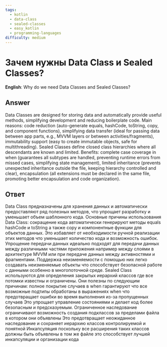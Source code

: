 ```yaml
---
tags:
  - kotlin
  - data-class
  - sealed-classes
  - easy_kotlin
  - programming-languages
difficulty: medium
---
```


# Зачем нужны Data Class и Sealed Classes?

**English**: Why do we need Data Classes and Sealed Classes?

## Answer

Data Classes are designed for storing data and automatically provide useful methods, simplifying development and reducing boilerplate code. Main reasons: code reduction (auto-generate equals, hashCode, toString, copy, and component functions), simplifying data transfer (ideal for passing data between app parts, e.g., MVVM layers or between activities/fragments), immutability support (easy to create immutable objects, safe for multithreading). Sealed Classes define closed class hierarchies where all descendants are known and limited. Benefits: complete case coverage in when (guarantees all subtypes are handled, preventing runtime errors from missed cases, simplifying state management), limited inheritance (prevents unexpected inheritance outside the file, keeping hierarchy controlled and clear), encapsulation (all extensions must be declared in the same file, promoting better encapsulation and code organization).

## Ответ

Data Class предназначены для хранения данных и автоматически предоставляют ряд полезных методов, что упрощает разработку и уменьшает объем шаблонного кода. Основные причины использования Data Class: сокращение кода автоматически генерируют методы equals hashCode и toString а также copy и компонентные функции для объектов данных. Это избавляет от необходимости ручной реализации этих методов что уменьшает количество кода и возможность ошибок. Упрощение передачи данных идеально подходят для передачи данных между различными частями приложения например между слоями в архитектуре MVVM или при передаче данных между активностями и фрагментами. Поддержка неизменяемости с помощью них легко создавать неизменяемые объекты что способствует безопасной работе с данными особенно в многопоточной среде. Sealed Class используются для определения закрытых иерархий классов где все потомки известны и ограничены. Они полезны по следующим причинам: полное покрытие случаев в when гарантируют что все возможные подтипы обработаны в выражениях when что предотвращает ошибки во время выполнения из-за пропущенных случаев Это упрощает управление состояниями и делает код более безопасным и предсказуемым. Ограниченное наследование ограничивают возможность создания подклассов за пределами файла в котором они объявлены Это предотвращает неожиданное наследование и сохраняет иерархию классов контролируемой и понятной Инкапсуляция поскольку все расширения таких классов должны быть объявлены в том же файле это способствует лучшей инкапсуляции и организации кода

